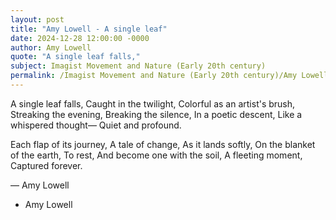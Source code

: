 ```yaml
---
layout: post
title: "Amy Lowell - A single leaf"
date: 2024-12-28 12:00:00 -0000
author: Amy Lowell
quote: "A single leaf falls,"
subject: Imagist Movement and Nature (Early 20th century)
permalink: /Imagist Movement and Nature (Early 20th century)/Amy Lowell/Amy Lowell - A single leaf
---
```


A single leaf falls,
Caught in the twilight,
Colorful as an artist's brush,
Streaking the evening,
Breaking the silence,
In a poetic descent,
Like a whispered thought—
Quiet and profound.

Each flap of its journey,
A tale of change,
As it lands softly,
On the blanket of the earth,
To rest,
And become one with the soil,
A fleeting moment,
Captured forever.

— Amy Lowell

- Amy Lowell
